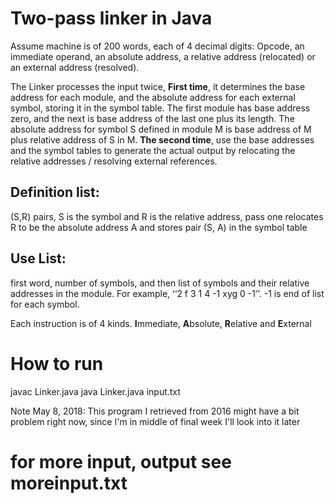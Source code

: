
# Two-pass linker in Java

Assume machine is of 200 words, each of 4 decimal digits: Opcode, an immediate operand, an absolute address, a relative address (relocated) or an external address (resolved). 

The Linker processes the input twice, **First time**, it determines the base address for each module, and the absolute address for each external symbol, storing it in the symbol table. The first module has base address zero, and the next is base address of the last one plus its length. The absolute address for symbol S defined in module M is base address of M plus relative address of S in M. **The second time**, use the base addresses and the symbol tables to generate the actual output by relocating the relative addresses / resolving external references. 

## Definition list: 
(S,R) pairs, S is the symbol and R is the relative address, pass one relocates R to be the absolute address A and stores pair (S, A) in the symbol table

## Use List: 
first word, number of symbols, and then list of symbols and their relative addresses in the module. For example, ‘‘2 f 3 1 4 -1 xyg 0 -1’’. -1 is end of list for each symbol.

Each instruction is of 4 kinds. **I**mmediate, **A**bsolute, **R**elative and **E**xternal 

# How to run 

javac Linker.java
java Linker.java input.txt

Note May 8, 2018: This program I retrieved from 2016 might have a bit problem right now, since I'm in middle of final week I'll look into it later



# for more input, output see moreinput.txt


